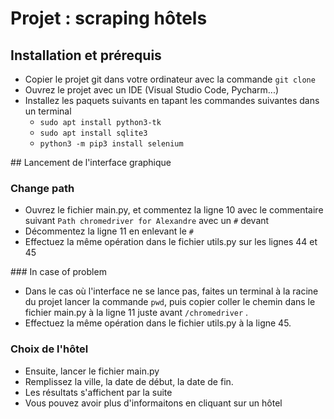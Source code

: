 # Projet : scraping hôtels

## Installation et prérequis

- Copier le projet git dans votre ordinateur avec la commande `git clone`
- Ouvrez le projet avec un IDE (Visual Studio Code, Pycharm...)
- Installez les paquets suivants en tapant les commandes suivantes dans un terminal
    - `sudo apt install python3-tk`
    - `sudo apt install sqlite3`
    - `python3 -m pip3 install selenium`

## Lancement de l'interface graphique

### Change path

- Ouvrez le fichier main.py, et commentez la ligne 10 avec le commentaire suivant `Path chromedriver for Alexandre` avec un `#` devant
- Décommentez la ligne 11 en enlevant le `#`
- Effectuez la même opération dans le fichier utils.py sur les lignes 44 et 45

### In case of problem

- Dans le cas où l'interface ne se lance pas, faites un terminal à la racine du projet lancer la commande `pwd`, puis copier coller le chemin  dans le fichier main.py à la ligne 11 juste avant `/chromedriver` .
- Effectuez la même opération dans le fichier utils.py à la ligne 45.

### Choix de l'hôtel

- Ensuite, lancer le fichier main.py
- Remplissez la ville, la date de début, la date de fin.
- Les résultats s'affichent par la suite
- Vous pouvez avoir plus d'informaitons en cliquant sur un hôtel